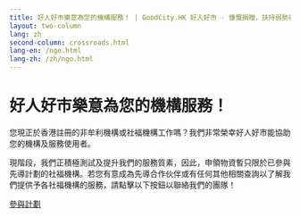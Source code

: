 ```yaml
---
title: 好人好巿樂意為您的機構服務！ | GoodCity.HK 好人好市 - 慷慨捐贈，扶持弱勢社群。
layout: two-column
lang: zh
second-column: crossroads.html
lang-en: /ngo.html
lang-zh: /zh/ngo.html
---
```


# 好人好巿樂意為您的機構服務！

您現正於香港註冊的非牟利機構或社福機構工作嗎？我們非常榮幸好人好巿能協助您的機構及服務使用者。

現階段，我們正積極測試及提升我們的服務質素，因此，申領物資暫只限於已參與先導計劃的社福機構。若您有意成為先導合作伙伴或有任何其他相關查詢以了解我們提供予各社福機構的服務，請點擊以下按鈕以聯絡我們的團隊！

<a href="mailto:contact@goodcity.hk?subject=%E6%AC%B2%E6%9F%A5%E8%A9%A2%E5%A6%82%E4%BD%95%E5%8F%83%E8%88%87%E5%A5%BD%E4%BA%BA%E5%A5%BD%E5%B7%BF%E7%9A%84%E5%85%88%E5%B0%8E%E8%A8%88%E5%8A%83&body=" class="button">參與計劃</a>

